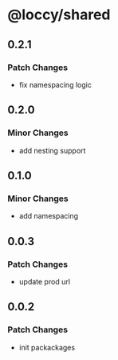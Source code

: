 # @loccy/shared

## 0.2.1

### Patch Changes

- fix namespacing logic

## 0.2.0

### Minor Changes

- add nesting support

## 0.1.0

### Minor Changes

- add namespacing

## 0.0.3

### Patch Changes

- update prod url

## 0.0.2

### Patch Changes

- init packackages
